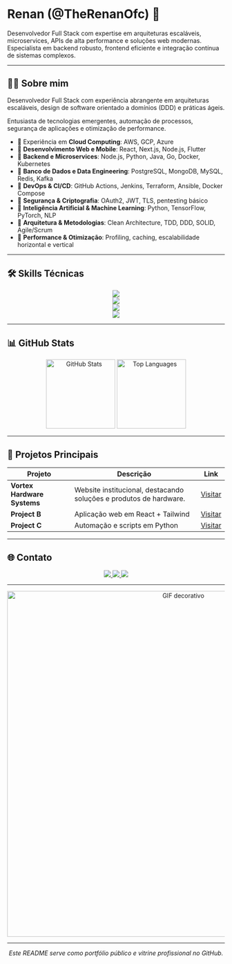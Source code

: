 # Renan (@TheRenanOfc) 👋

Desenvolvedor Full Stack com expertise em arquiteturas escaláveis, microservices, APIs de alta performance e soluções web modernas.  
Especialista em backend robusto, frontend eficiente e integração contínua de sistemas complexos.

---

## 👨‍💻 Sobre mim

Desenvolvedor Full Stack com experiência abrangente em arquiteturas escaláveis, design de software orientado a domínios (DDD) e práticas ágeis.  

Entusiasta de tecnologias emergentes, automação de processos, segurança de aplicações e otimização de performance.  

- 🔹 Experiência em **Cloud Computing**: AWS, GCP, Azure  
- 🔹 **Desenvolvimento Web e Mobile**: React, Next.js, Node.js, Flutter  
- 🔹 **Backend e Microservices**: Node.js, Python, Java, Go, Docker, Kubernetes  
- 🔹 **Banco de Dados e Data Engineering**: PostgreSQL, MongoDB, MySQL, Redis, Kafka  
- 🔹 **DevOps & CI/CD**: GitHub Actions, Jenkins, Terraform, Ansible, Docker Compose  
- 🔹 **Segurança & Criptografia**: OAuth2, JWT, TLS, pentesting básico  
- 🔹 **Inteligência Artificial & Machine Learning**: Python, TensorFlow, PyTorch, NLP  
- 🔹 **Arquitetura & Metodologias**: Clean Architecture, TDD, DDD, SOLID, Agile/Scrum  
- 🔹 **Performance & Otimização**: Profiling, caching, escalabilidade horizontal e vertical  

---

## 🛠️ Skills Técnicas

<p align="center">
  <!-- Frontend -->
  <img src="https://skillicons.dev/icons?i=html,css,js,ts,react,nextjs,tailwind,bootstrap" />
  <br/>
  <!-- Backend -->
  <img src="https://skillicons.dev/icons?i=nodejs,express,python,java,php,go" />
  <br/>
  <!-- Banco de Dados -->
  <img src="https://skillicons.dev/icons?i=mysql,postgres,mongodb,sqlite,firebase" />
  <br/>
  <!-- DevOps & Ferramentas -->
  <img src="https://skillicons.dev/icons?i=git,github,linux,docker,kubernetes,aws,gcp,azure,vscode,figma" />
</p>


---

## 📊 GitHub Stats

<p align="center">
  <img src="https://github-readme-stats.vercel.app/api?username=TheRenanOfc&show_icons=true&theme=tokyonight&count_private=true" alt="GitHub Stats" height="160em" />
  <img src="https://github-readme-stats.vercel.app/api/top-langs/?username=TheRenanOfc&layout=compact&theme=tokyonight" alt="Top Languages" height="160em" />
</p>

---

## 📁 Projetos Principais

| Projeto | Descrição | Link |
|---------|-----------|------|
| **Vortex Hardware Systems** | Website institucional, destacando soluções e produtos de hardware.  | [Visitar](https://therenanofc.github.io/Vortex-Hardware-Systems/) |
| **Project B** | Aplicação web em React + Tailwind | [Visitar](https://github.com/TheRenanOfc/project-b) |
| **Project C** | Automação e scripts em Python | [Visitar](https://github.com/TheRenanOfc/project-c) |

---

## 🌐 Contato

<p align="center">
  <a href="https://github.com/TheRenanOfc" target="_blank">
    <img src="https://img.shields.io/badge/GitHub-181717?style=for-the-badge&logo=github&logoColor=white" />
  </a>
  <a href="https://linkedin.com/in/seu-usuario" target="_blank">
    <img src="https://img.shields.io/badge/LinkedIn-0077B5?style=for-the-badge&logo=linkedin&logoColor=white" />
  </a>
  <a href="mailto:seu-email@gmail.com" target="_blank">
    <img src="https://img.shields.io/badge/Email-D14836?style=for-the-badge&logo=gmail&logoColor=white" />
  </a>
</p>

---

<p align="center">
  <img src="assets/RedBullF1.gif" alt="GIF decorativo" width="800"/>
</p>

---

<p align="center">
  <em>Este README serve como portfólio público e vitrine profissional no GitHub.</em>
</p>
